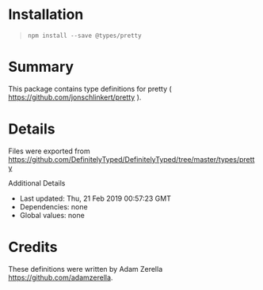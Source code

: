# Installation
> `npm install --save @types/pretty`

# Summary
This package contains type definitions for pretty ( https://github.com/jonschlinkert/pretty ).

# Details
Files were exported from https://github.com/DefinitelyTyped/DefinitelyTyped/tree/master/types/pretty

Additional Details
 * Last updated: Thu, 21 Feb 2019 00:57:23 GMT
 * Dependencies: none
 * Global values: none

# Credits
These definitions were written by  Adam Zerella <https://github.com/adamzerella>.

